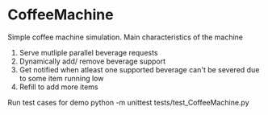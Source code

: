 # CoffeeMachine
Simple coffee machine simulation. Main characteristics of the machine

1. Serve mutliple parallel beverage requests
2. Dynamically add/ remove beverage support
3. Get notified when atleast one supported beverage can't be severed due to some item running low
4. Refill to add more items


Run test cases for demo
python -m unittest tests/test_CoffeeMachine.py
